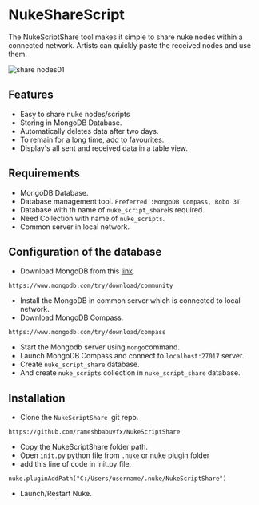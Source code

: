 # NukeShareScript

The NukeScriptShare tool makes it simple to share nuke nodes within a connected network. Artists can quickly paste the received nodes and use them.

![share nodes01](https://user-images.githubusercontent.com/73053972/147654988-c0b58a32-71be-4bc0-bda2-18d0694679f6.png)

## Features

* Easy to share nuke nodes/scripts
* Storing in MongoDB Database.
* Automatically deletes data after two days.
* To remain for a long time, add to favourites.
* Display's all sent and received data in a table view.

## Requirements

* MongoDB Database.
* Database management tool.
  `Preferred :MongoDB Compass, Robo 3T`.
* Database with th name of `nuke_script_share`is required.
* Need Collection with name of `nuke_scripts`.
* Common server in local network.

## Configuration of the database

* Download MongoDB from this [link](https://www.mongodb.com/try/download/community).

```
https://www.mongodb.com/try/download/community
```

* Install the MongoDB in common server which is connected to local network.
* Download MongoDB Compass.

```
https://www.mongodb.com/try/download/compass
```

* Start the Mongodb server using `mongo`command.
* Launch MongoDB Compass and connect to `localhost:27017` server.
* Create `nuke_script_share` database.
* And create `nuke_scripts` collection in `nuke_script_share` database.

## Installation

* Clone the `NukeScriptShare `git repo.

```
https://github.com/rameshbabuvfx/NukeScriptShare
```

* Copy the NukeScriptShare folder path.
* Open `init.py` python file from `.nuke` or nuke plugin folder
* add this line of code in init.py file.

```
nuke.pluginAddPath("C:/Users/username/.nuke/NukeScriptShare")
```

* Launch/Restart Nuke.
  

